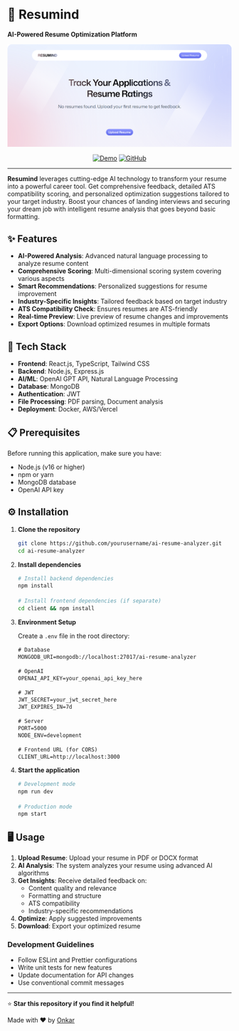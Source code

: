# 🧠 Resumind

**AI-Powered Resume Optimization Platform**

<div align="center">
  <img src="/public/docs/images/resumind-hero.png" alt="Resumind - AI Resume Analyzer" />
  
  
  [![Demo](https://img.shields.io/badge/View-Live%20Demo-blue?style=for-the-badge)](https://getresumind.vercel.app/)
  [![GitHub](https://img.shields.io/badge/GitHub-Repository-black?style=for-the-badge&logo=github)](https://github.com/onkar-03/resumind)
</div>

---

**Resumind** leverages cutting-edge AI technology to transform your resume into a powerful career tool.
Get comprehensive feedback, detailed ATS compatibility scoring, and personalized optimization suggestions
tailored to your target industry. Boost your chances of landing interviews and securing your dream job
with intelligent resume analysis that goes beyond basic formatting.

## ✨ Features

- **AI-Powered Analysis**: Advanced natural language processing to analyze resume content
- **Comprehensive Scoring**: Multi-dimensional scoring system covering various aspects
- **Smart Recommendations**: Personalized suggestions for resume improvement
- **Industry-Specific Insights**: Tailored feedback based on target industry
- **ATS Compatibility Check**: Ensures resumes are ATS-friendly
- **Real-time Preview**: Live preview of resume changes and improvements
- **Export Options**: Download optimized resumes in multiple formats

## 🚀 Tech Stack

- **Frontend**: React.js, TypeScript, Tailwind CSS
- **Backend**: Node.js, Express.js
- **AI/ML**: OpenAI GPT API, Natural Language Processing
- **Database**: MongoDB
- **Authentication**: JWT
- **File Processing**: PDF parsing, Document analysis
- **Deployment**: Docker, AWS/Vercel

## 📋 Prerequisites

Before running this application, make sure you have:

- Node.js (v16 or higher)
- npm or yarn
- MongoDB database
- OpenAI API key

## ⚙️ Installation

1. **Clone the repository**

   ```bash
   git clone https://github.com/yourusername/ai-resume-analyzer.git
   cd ai-resume-analyzer
   ```

2. **Install dependencies**

   ```bash
   # Install backend dependencies
   npm install

   # Install frontend dependencies (if separate)
   cd client && npm install
   ```

3. **Environment Setup**

   Create a `.env` file in the root directory:

   ```env
   # Database
   MONGODB_URI=mongodb://localhost:27017/ai-resume-analyzer

   # OpenAI
   OPENAI_API_KEY=your_openai_api_key_here

   # JWT
   JWT_SECRET=your_jwt_secret_here
   JWT_EXPIRES_IN=7d

   # Server
   PORT=5000
   NODE_ENV=development

   # Frontend URL (for CORS)
   CLIENT_URL=http://localhost:3000
   ```

4. **Start the application**

   ```bash
   # Development mode
   npm run dev

   # Production mode
   npm start
   ```

## 🖥️ Usage

1. **Upload Resume**: Upload your resume in PDF or DOCX format
2. **AI Analysis**: The system analyzes your resume using advanced AI algorithms
3. **Get Insights**: Receive detailed feedback on:
   - Content quality and relevance
   - Formatting and structure
   - ATS compatibility
   - Industry-specific recommendations
4. **Optimize**: Apply suggested improvements
5. **Download**: Export your optimized resume

### Development Guidelines

- Follow ESLint and Prettier configurations
- Write unit tests for new features
- Update documentation for API changes
- Use conventional commit messages

---

⭐ **Star this repository if you find it helpful!**

Made with ❤️ by [Onkar](https://github.com/onkar-03)
